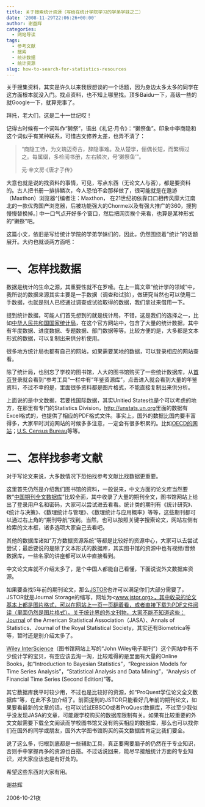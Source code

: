 ```yaml
---
title: 关于搜索统计资源（写给在统计学院学习的学弟学妹之二）
date: '2008-11-29T22:06:26+00:00'
author: 谢益辉
categories:
  - 网站导读
tags:
  - 参考文献
  - 搜索
  - 统计数据
  - 统计资源
slug: how-to-search-for-statistics-resources
---
```


关于搜集资料，其实是许久以来我很想谈的一个话题，因为身边太多太多的同学在这方面根本就没入门。找点资料，也不知上哪里找。顶多Baidu一下，高级一些的就Google一下，就算完事了。<!--more-->

拜托，老大们，这是二十一世纪哎！

记得古时候有一个词叫作“獭祭”，语出《礼记·月令》：“獭祭鱼”。印象中李商隐和这个词似乎有某种联系，可惜古文修养太差，也弄不清了：

> “商隐工诗，为文瑰迈奇古，辞隐事难。及从楚学，俪偶长短，而繁缛过之。每属缀，多检阅书册，左右鳞次，号‘獭祭鱼’”。
>
> 元·辛文房·《唐才子传》

大意也就是说的找资料的事情，可见，写点东西（无论文人与否），都是要资料的。古人把书册一排排鳞次，今人恐怕不会那样做了，很可能就是在遨游（Maxthon）浏览器^[编者注：Maxthon， 在21世纪初依靠口口相传风靡大江南北的一款优秀国产浏览器，后被功能强大的Chorme以及有强大推广的360，搜狗慢慢替换掉。] 中一口气点开好多个窗口，然后把网页挨个来看，也算是某种形式的“獭祭”吧。

这篇小文，依旧是写给统计学院的学弟学妹们的，因此，仍然围绕着“统计”的话题展开。大约也就谈两方面吧：

# 一、怎样找数据

数据是统计的生命之源，其重要性就不在罗嗦。在上一篇文章“统计学的领域”中，我所说的数据来源其实主要是一手数据（调查和试验），做研究当然也可以使用二手数据，也就是别人已经通过调查或试验取得的数据，我们拿过来借用一下。

提到统计数据，可能人们首先想到的就是统计局，不错，这是我们的选择之一，比如[中华人民共和国国家统计局](http://www.stats.gov.cn/)，在这个官方网站中，包含了大量的统计数据，其中有年度数据、进度数据、专题数据、部门数据等等。比较方便的是，大多都是文本形式的数据，可以复制出来供分析使用。

很多地方统计局也都有自己的网站，如果需要某地的数据，可以登录相应的网站查看。

除了统计局，也别忘了学校的图书馆，人大的图书馆购买了一些统计数据库，从[首页]( http://www.lib.ruc.edu.cn)登录就会看到“参考工具”一栏中有“年鉴资源库”，点击进入就会看到大量的年鉴资料，不过不幸的是，里面很多资料都是图片格式，不能直接复制出来供分析。

上面说的是中文数据，若要找国际数据，其实Unitied States也是个可以考虑的地方，在那里有专门的Statistics Division，<http://unstats.un.org>里面的数据有Excel格式的，也提供了相应的PDF格式文件。事实上，国外的数据比国内要丰富得多，大家平时浏览网站的时候多多注意，一定会有很多积累的。比如[OECD的网站](http://www.oecd.org)；[U.S. Census Bureau](http://www.census.gov)等等。

# 二、怎样找参考文献

对于写论文来说，大多数情况下恐怕找参考文献比找数据更重要。

这里首先仍然是介绍我们图书馆的资料，一般说来，中文方面的论文库当然要数“[中国期刊全文数据库](http://www.edu.cnki.net/)”比较全面，其中收录了大量的期刊全文，图书馆网站上给出了登录用户名和密码，大家可以尝试进去看看。统计类的期刊有《统计研究》、《统计与决策》、《数理统计与管理》、《数理统计与应用概率》等等，这些期刊都可以通过右上角的“期刊导航”找到。当然，也可以按照关键字搜索论文，网站左侧有检索的文本框，诸多选项大家自己去看吧。

其他的数据库诸如“万方数据资源系统”等都是比较好的资源中心，大家可以去尝试尝试；最后要说的是除了文本形式的数据库，其实图书馆的资源中也有视频/音频数据库，一些名家的讲座都可以从中直接看到。

中文论文库就不介绍太多了，是个中国人都能自己看懂，下面说说外文数据库资源。

如果要查找5年前的期刊论文，那么[JSTOR](www.jstor.org)也许可以满足你们大部分需要了，JSTOR就是Journal Storage的缩写，网址为<www.jstor.org>，其中收录的论文基本上都是图片格式，可以在网站上一页一页翻着看，或者直接下载为PDF文件阅读（里面仍然是图片格式）。关于统计界的外文刊物，大家不能不知道这些：Journal of the American Statistical Association（JASA）、Annals of Statistics、Journal of the Royal Statistical Society，其实还有Biometrica等等，暂时还是别介绍太多了。

[Wiley InterScience](http://www.interscience.wiley.com)（图书馆网站上写的“John Wiley电子期刊”）这个网站中有不少统计学的宝贝，有空应该去淘一淘，比较难得的是里面有大量的Online Books，如“Introduction to Bayesian Statistics”，“Regression Models for Time Series Analysis”，“Statistical Analysis and Data Mining”，“Analysis of Financial Time Series (Second Edition)”等。

其它数据库我平时较少用，不过也是比较好的资源，如“ProQuest学位论文全文数据库”等，在此不多加介绍了。前面提到的JSTOR只能看好几年前的期刊论文，如果要看最新的文章的话，也可以试试EBSCO或者ProQuest数据库，不过至少我似乎没发现JASA的文章，可能跟学校购买的数据库限制有关。如果有比较重要的外文文献需要下载全文阅读而学校图书馆又没有购买相应的数据库，那么也可以找你们在国外的同学或朋友，国外大学图书馆购买的英文数据库肯定比我们要全。

说了这么多，归根到底都是一些辅助工具，真正要需要脑子的仍然在于专业知识，否则手中掌握再多的资源也白搭。不过话说回来，能尽早接触统计方面的专业知识，对大家应该也是有好处的。

希望这些东西对大家有用。

谢益辉

2006-10-21夜
